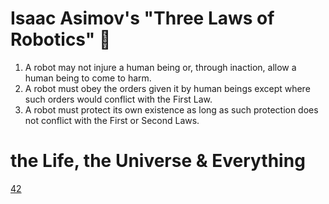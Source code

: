 <!--
**th3m1s-42/th3m1s-42** is a ✨ _special_ ✨ repository because its `README.md` (this file) appears on your GitHub profile.
-->

# Isaac Asimov's "Three Laws of Robotics" 🤖

1.  A robot may not injure a human being or, through inaction, allow a human being to come to harm.
2.  A robot must obey the orders given it by human beings except where such orders would conflict with the First Law.
3.  A robot must protect its own existence as long as such protection does not conflict with the First or Second Laws.

# the Life, the Universe & Everything

[42](img/Answer_to_Life.png)

